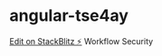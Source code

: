 # angular-tse4ay

[Edit on StackBlitz ⚡️](https://stackblitz.com/edit/angular-tse4ay)
Workflow
Security

